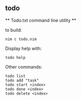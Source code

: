 ## todo

** Todo.txt command line utility **

to build:
```
nim c todo.nim
```

Display help with:
```
todo help
```

Other commands:
```
todo list
todo add "task"
todo start <index>
todo done <index>
todo delete <index>
```
